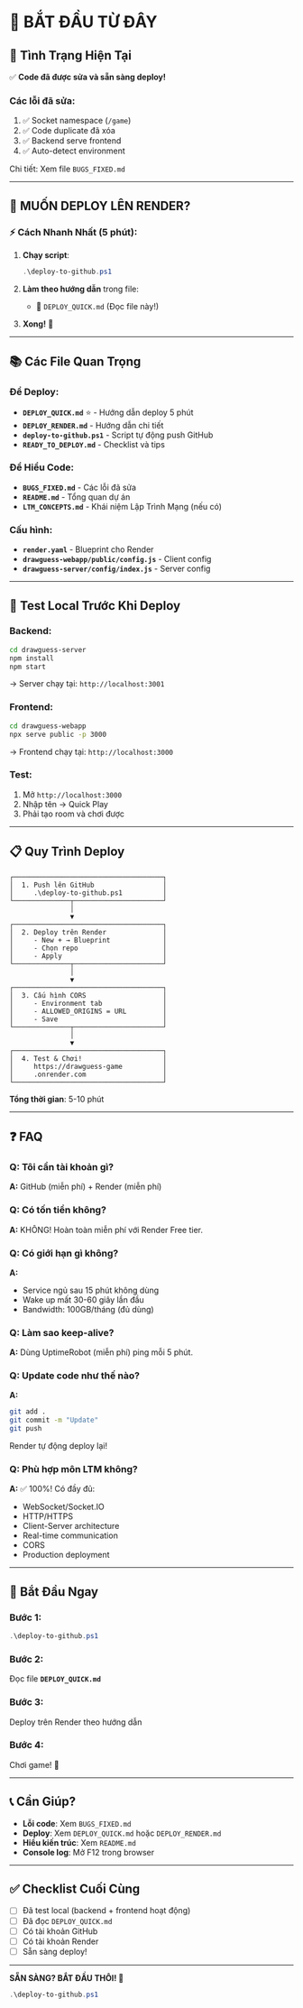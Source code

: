 # 🎯 BẮT ĐẦU TỪ ĐÂY

## 📌 Tình Trạng Hiện Tại

✅ **Code đã được sửa và sẵn sàng deploy!**

### Các lỗi đã sửa:
1. ✅ Socket namespace (`/game`)
2. ✅ Code duplicate đã xóa
3. ✅ Backend serve frontend
4. ✅ Auto-detect environment

Chi tiết: Xem file `BUGS_FIXED.md`

---

## 🚀 MUỐN DEPLOY LÊN RENDER?

### ⚡ Cách Nhanh Nhất (5 phút):

1. **Chạy script**:
   ```powershell
   .\deploy-to-github.ps1
   ```

2. **Làm theo hướng dẫn** trong file:
   - 📖 `DEPLOY_QUICK.md` (Đọc file này!)

3. **Xong!** 🎉

---

## 📚 Các File Quan Trọng

### Để Deploy:
- **`DEPLOY_QUICK.md`** ⭐ - Hướng dẫn deploy 5 phút
- **`DEPLOY_RENDER.md`** - Hướng dẫn chi tiết
- **`deploy-to-github.ps1`** - Script tự động push GitHub
- **`READY_TO_DEPLOY.md`** - Checklist và tips

### Để Hiểu Code:
- **`BUGS_FIXED.md`** - Các lỗi đã sửa
- **`README.md`** - Tổng quan dự án
- **`LTM_CONCEPTS.md`** - Khái niệm Lập Trình Mạng (nếu có)

### Cấu hình:
- **`render.yaml`** - Blueprint cho Render
- **`drawguess-webapp/public/config.js`** - Client config
- **`drawguess-server/config/index.js`** - Server config

---

## 🧪 Test Local Trước Khi Deploy

### Backend:
```bash
cd drawguess-server
npm install
npm start
```
→ Server chạy tại: `http://localhost:3001`

### Frontend:
```bash
cd drawguess-webapp
npx serve public -p 3000
```
→ Frontend chạy tại: `http://localhost:3000`

### Test:
1. Mở `http://localhost:3000`
2. Nhập tên → Quick Play
3. Phải tạo room và chơi được

---

## 📋 Quy Trình Deploy

```
┌─────────────────────────────────────┐
│  1. Push lên GitHub                 │
│     .\deploy-to-github.ps1          │
└──────────────┬──────────────────────┘
               │
               ▼
┌─────────────────────────────────────┐
│  2. Deploy trên Render              │
│     - New + → Blueprint             │
│     - Chọn repo                     │
│     - Apply                         │
└──────────────┬──────────────────────┘
               │
               ▼
┌─────────────────────────────────────┐
│  3. Cấu hình CORS                   │
│     - Environment tab               │
│     - ALLOWED_ORIGINS = URL         │
│     - Save                          │
└──────────────┬──────────────────────┘
               │
               ▼
┌─────────────────────────────────────┐
│  4. Test & Chơi!                    │
│     https://drawguess-game          │
│     .onrender.com                   │
└─────────────────────────────────────┘
```

**Tổng thời gian**: 5-10 phút

---

## ❓ FAQ

### Q: Tôi cần tài khoản gì?
**A:** GitHub (miễn phí) + Render (miễn phí)

### Q: Có tốn tiền không?
**A:** KHÔNG! Hoàn toàn miễn phí với Render Free tier.

### Q: Có giới hạn gì không?
**A:** 
- Service ngủ sau 15 phút không dùng
- Wake up mất 30-60 giây lần đầu
- Bandwidth: 100GB/tháng (đủ dùng)

### Q: Làm sao keep-alive?
**A:** Dùng UptimeRobot (miễn phí) ping mỗi 5 phút.

### Q: Update code như thế nào?
**A:** 
```bash
git add .
git commit -m "Update"
git push
```
Render tự động deploy lại!

### Q: Phù hợp môn LTM không?
**A:** ✅ 100%! Có đầy đủ:
- WebSocket/Socket.IO
- HTTP/HTTPS
- Client-Server architecture
- Real-time communication
- CORS
- Production deployment

---

## 🎯 Bắt Đầu Ngay

### Bước 1:
```powershell
.\deploy-to-github.ps1
```

### Bước 2:
Đọc file **`DEPLOY_QUICK.md`**

### Bước 3:
Deploy trên Render theo hướng dẫn

### Bước 4:
Chơi game! 🎉

---

## 📞 Cần Giúp?

- **Lỗi code**: Xem `BUGS_FIXED.md`
- **Deploy**: Xem `DEPLOY_QUICK.md` hoặc `DEPLOY_RENDER.md`
- **Hiểu kiến trúc**: Xem `README.md`
- **Console log**: Mở F12 trong browser

---

## ✅ Checklist Cuối Cùng

- [ ] Đã test local (backend + frontend hoạt động)
- [ ] Đã đọc `DEPLOY_QUICK.md`
- [ ] Có tài khoản GitHub
- [ ] Có tài khoản Render
- [ ] Sẵn sàng deploy!

---

**SẴN SÀNG? BẮT ĐẦU THÔI! 🚀**

```powershell
.\deploy-to-github.ps1
```
